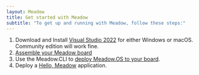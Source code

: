 ```yaml
---
layout: Meadow
title: Get started with Meadow
subtitle: "To get up and running with Meadow, follow these steps:"
---
```


 1. Download and Install [Visual Studio 2022](https://visualstudio.microsoft.com/) for either Windows or macOS. Community edition will work fine.
 2. [Assemble your Meadow board](/Meadow/Getting_Started/Assemble_Meadow/)
 3. Use the Meadow.CLI to [deploy Meadow.OS to your board](/Meadow/Getting_Started/Deploying_Meadow%2EOS/).
 4. Deploy a [Hello, Meadow](/Meadow/Getting_Started/MCUs/F7_Feather/) application.
